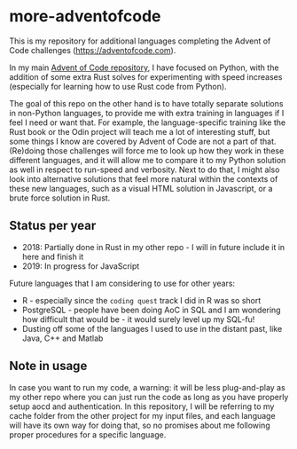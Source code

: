 # more-adventofcode
This is my repository for additional languages completing the Advent of Code challenges (https://adventofcode.com).

In my main [Advent of Code repository](https://github.com/debruijn/adventofcode), I have focused on Python, with the 
addition of some extra Rust solves for experimenting with speed increases (especially for learning how to use Rust code 
from Python).

The goal of this repo on the other hand is to have totally separate solutions in non-Python languages, to provide me 
with extra training in languages if I feel I need or want that. For example, the language-specific training like the 
Rust book or the Odin project will teach me a lot of interesting stuff, but some things I know are covered by Advent of 
Code are not a part of that. (Re)doing those challenges will force me to look up how they work in these different 
languages, and it will allow me to compare it to my Python solution as well in respect to run-speed and verbosity. Next
to do that, I might also look into alternative solutions that feel more natural within the contexts of these new
languages, such as a visual HTML solution in Javascript, or a brute force solution in Rust.

## Status per year
- 2018: Partially done in Rust in my other repo - I will in future include it in here and finish it
- 2019: In progress for JavaScript

Future languages that I am considering to use for other years:
- R - especially since the `coding quest` track I did in R was so short
- PostgreSQL - people have been doing AoC in SQL and I am wondering how difficult that would be - it would surely
  level up my SQL-fu!
- Dusting off some of the languages I used to use in the distant past, like Java, C++ and Matlab

## Note in usage
In case you want to run my code, a warning: it will be less plug-and-play as my other repo where you can just run
the code as long as you have properly setup aocd and authentication. In this repository, I will be referring to my
cache folder from the other project for my input files, and each language will have its own way for doing that, so no
promises about me following proper procedures for a specific language.
